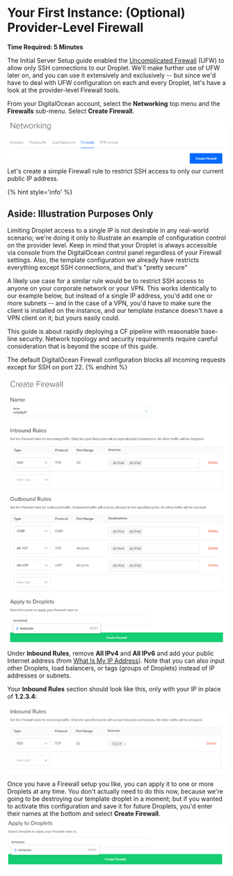 # Your First Instance: \(Optional\) Provider-Level Firewall

**Time Required: 5 Minutes**

The Initial Server Setup guide enabled the [Uncomplicated Firewall](https://help.ubuntu.com/community/UFW) \(UFW\) to allow only SSH connections to our Droplet. We'll make further use of UFW later on, and you can use it extensively and exclusively -- but since we'd have to deal with UFW configuration on each and every Droplet, let's have a look at the provider-level Firewall tools.

From your DigitalOcean account, select the **Networking** top menu and the **Firewalls** sub-menu. Select **Create Firewall**.

![](../.gitbook/assets/snip_20180321104448.png)Let's create a simple Firewall rule to restrict SSH access to only our current public IP address.

{% hint style='info' %}
## Aside: Illustration Purposes Only

Limiting Droplet access to a single IP is not desirable in any real-world scenario; we're doing it only to illustrate an example of configuration control on the provider level. Keep in mind that your Droplet is always accessible via console from the DigitalOcean control panel regardless of your Firewall settings. Also, the template configuration we already have restricts everything except SSH connections, and that's "pretty secure"

A likely use case for a similar rule would be to restrict SSH access to anyone on your corporate network or your VPN. This works identically to our example below, but instead of a single IP address, you'd add one or more subnets -- and in the case of a VPN, you'd have to make sure the client is installed on the instance, and our template instance doesn't have a VPN client on it; but yours easily could.

This guide is about rapidly deploying a CF pipeline with reasonable base-line security. Network topology and security requirements require careful consideration that is beyond the scope of this guide.

The default DigitalOcean Firewall configuration blocks all incoming requests except for SSH on port 22.
{% endhint %}

![](../.gitbook/assets/snip_20180321105850.png)

Under **Inbound Rules**, remove **All IPv4** and **All IPv6** and add your public Internet address \(from [What Is My IP Address](https://whatismyipaddress.com/)\). Note that you can also input other Droplets, load balancers, or tags \(groups of Droplets\) instead of IP addresses or subnets.

Your **Inbound Rules** section should look like this, only with your IP in place of **1.2.3.4**:

![](../.gitbook/assets/snip_20180321110744.png)

Once you have a Firewall setup you like, you can apply it to one or more Droplets at any time. You don't actually need to do this now, because we're going to be destroying our template droplet in a moment; but if you wanted to activate this configuration and save it for future Droplets, you'd enter their names at the bottom and select **Create Firewall**.![](../.gitbook/assets/snip_20180321111157.png)

